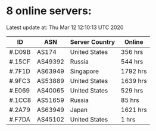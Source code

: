 # 8 online servers:

Latest update at: Thu Mar 12 12:10:13 UTC 2020

| ID | ASN | Server Country | Online |
| -- | --- | -------------- | ------ |
| #.D09B | AS174 | United States | 356 hrs |
| #.15CF | AS49392 | Russia | 544 hrs |
| #.7F1D | AS63949 | Singapore | 1792 hrs |
| #.9FC3 | AS53889 | United States | 1639 hrs |
| #.E069 | AS40065 | United States | 529 hrs |
| #.1CC8 | AS51659 | Russia | 85 hrs |
| #.2A79 | AS63949 | Japan | 1621 hrs |
| #.F7DA | AS45102 | United States | 1 hrs |


